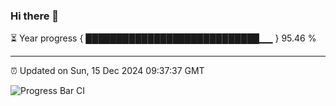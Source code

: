 ### Hi there 👋

⏳ Year progress { ████████████████████████████▁▁ } 95.46 %

---

⏰ Updated on Sun, 15 Dec 2024 09:37:37 GMT

![Progress Bar CI](https://github.com/IshwaranRudhara/GIT-ACTION/workflows/Progress%20Bar%20CI/badge.svg)
